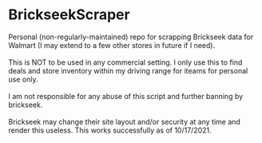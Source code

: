 # BrickseekScraper<br />
Personal (non-regularly-maintained) repo for scrapping Brickseek data for Walmart (I may extend to a few other stores in future if I need).<br /><br />
This is NOT to be used in any commercial setting. I only use this to find deals and  store inventory within my driving range for iteams for personal use only.<br /><br />
I am not responsible for any abuse of this script and further banning by brickseek.<br /><br />
Brickseek may change their site layout and/or security at any time and render this useless. This works successfully as of 10/17/2021.<br />
